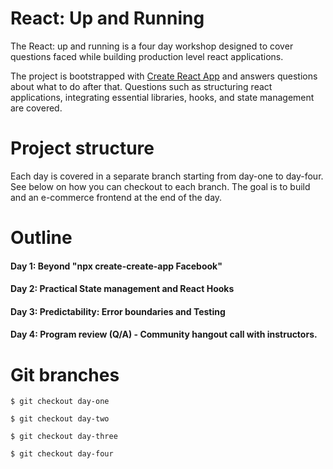 # React: Up and Running

The React: up and running is a four day workshop designed to cover questions faced while building production level react applications.

The project is bootstrapped with [Create React App](https://github.com/facebook/create-react-app) and answers questions about what to do after that. Questions such as structuring react applications, integrating essential libraries, hooks, and state management are covered.

# Project structure
Each day is covered in a separate branch starting from day-one to day-four. See below on how you can checkout to each branch.
The goal is to build and an e-commerce frontend at the end of the day.


# Outline
#### Day 1: Beyond "npx create-create-app Facebook"
#### Day 2: Practical State management and React Hooks
#### Day 3: Predictability: Error boundaries and Testing
#### Day 4: Program review (Q/A) - Community hangout call with instructors.

# Git branches

```
$ git checkout day-one
```

```
$ git checkout day-two
```

```
$ git checkout day-three
```

```
$ git checkout day-four
```
